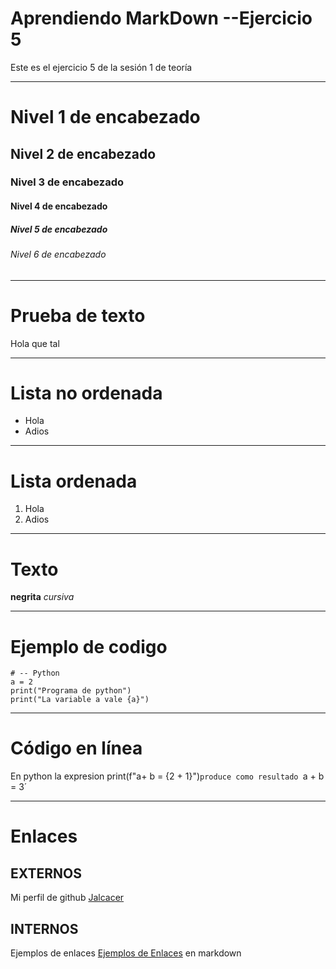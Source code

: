 # Aprendiendo MarkDown --Ejercicio 5
Este es el ejercicio 5 de la sesión 1 de teoría 
***
# Nivel 1 de encabezado
## Nivel 2 de encabezado
### Nivel 3 de encabezado
#### Nivel 4 de encabezado
##### Nivel 5 de encabezado
###### Nivel 6 de encabezado
***
# Prueba de texto 
Hola que tal 
***

# Lista no ordenada
* Hola
* Adios 
***
# Lista ordenada
1. Hola
2. Adios 

***
# Texto
**negrita**
*cursiva*
***

# Ejemplo de codigo 

```
# -- Python
a = 2
print("Programa de python")
print("La variable a vale {a}")
```

***

# Código en línea
En python la expresion print(f"a+ b = {2 + 1}")`produce como resultado `a + b = 3´

***

# Enlaces
## EXTERNOS
Mi perfil de github [Jalcacer](https://github.com/Jalcacer)

## INTERNOS
Ejemplos de enlaces [Ejemplos de Enlaces](#Enlaces) en markdown 